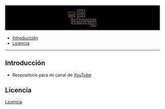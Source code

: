 ![youtube_repo_mc_technology: Repositorio para videos de YouTube](doc/mctechnology_extendido.GIF)
- [Introducción](#Introducción)
- [Licencia](#Licencia)

----

## Introducción
- Respositorio para mi canal de [YouTube](https://www.youtube.com/channel/UC_mYh5PYPHBJ5YYUj8AIkcw?view_as=subscriber)

## Licencia
[Licencia](./LICENSE)
